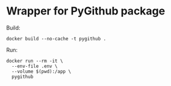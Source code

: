 # Wrapper for PyGithub package

Build:
```
docker build --no-cache -t pygithub .
```

Run:
```
docker run --rm -it \
  --env-file .env \
  --volume $(pwd):/app \
  pygithub
```
